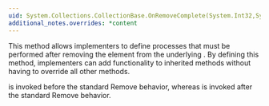 ```yaml
---
uid: System.Collections.CollectionBase.OnRemoveComplete(System.Int32,System.Object)
additional_notes.overrides: *content
---
```


<p>This method allows implementers to define processes that must be performed after removing the element from the underlying <xref href="System.Collections.ArrayList"></xref>. By defining this method, implementers can add functionality to inherited methods without having to override all other methods.  
  
 <xref href="System.Collections.CollectionBase.OnRemove(System.Int32,System.Object)"></xref> is invoked before the standard Remove behavior, whereas <xref href="System.Collections.CollectionBase.OnRemoveComplete(System.Int32,System.Object)"></xref> is invoked after the standard Remove behavior.</p>


